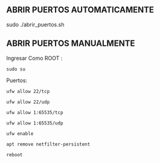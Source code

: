 ## ABRIR PUERTOS AUTOMATICAMENTE

sudo ./abrir_puertos.sh








## ABRIR PUERTOS MANUALMENTE

Ingresar Como ROOT : 
```
sudo su
```

Puertos:
```
ufw allow 22/tcp
```
```
ufw allow 22/udp
```
```
ufw allow 1:65535/tcp
```
```
ufw allow 1:65535/udp
```
```
ufw enable
```
```
apt remove netfilter-persistent
```
```
reboot
```

